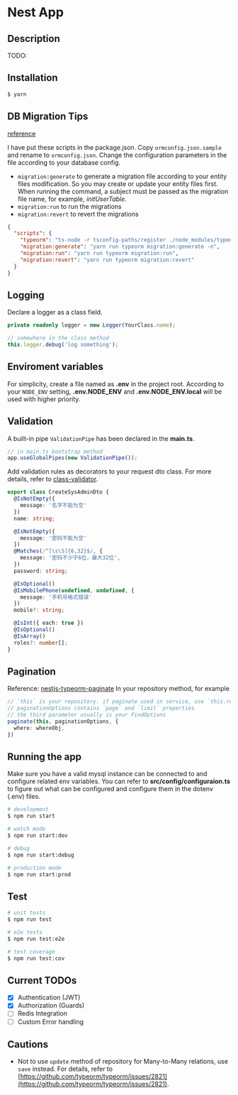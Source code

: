 # Nest App

## Description

TODO:

## Installation

```bash
$ yarn
```

## DB Migration Tips
[reference](https://github.com/nestjs/typeorm/issues/33#issuecomment-469426238)

I have put these scripts in the package.json. Copy `ormconfig.json.sample` and rename to `ormconfig.json`. Change the configuration parameters in the file according to your database config.

+ `migration:generate` to generate a migration file according to your entity files modification. So you may create or update your entity files first. When running the command, a subject must be passed as the migration file name, for example, *initUserTable*.
+ `migration:run` to run the migrations
+ `migration:revert` to revert the migrations
```json
{
  "scripts": {
    "typeorm": "ts-node -r tsconfig-paths/register ./node_modules/typeorm/cli.js",
    "migration:generate": "yarn run typeorm migration:generate -n",
    "migration:run": "yarn run typeorm migration:run",
    "migration:revert": "yarn run typeorm migration:revert"
  }
}
```

## Logging
Declare a logger as a class field.
```ts
private readonly logger = new Logger(YourClass.name);

// somewhere in the class method
this.logger.debug('log something');
```

## Enviroment variables
For simplicity, create a file named as **.env** in the project root.
According to your `NODE_ENV` setting, **.env.NODE_ENV** and **.env.NODE_ENV.local** will be used with higher priority.

## Validation
A built-in pipe `ValidationPipe` has been declared in the **main.ts**.
```ts
// in main.ts bootstrap method
app.useGlobalPipes(new ValidationPipe());
```
Add validation rules as decorators to your request dto class. For more details, refer to [class-validator](https://github.com/typestack/class-validator#validation-decorators).

```ts
export class CreateSysAdminDto {
  @IsNotEmpty({
    message: '名字不能为空'
  })
  name: string;

  @IsNotEmpty({
    message: '密码不能为空'
  })
  @Matches(/^[\s\S]{6,32}$/, {
    message: '密码不少于6位，最大32位',
  })
  password: string;

  @IsOptional()
  @IsMobilePhone(undefined, undefined, {
    message: '手机号格式错误'
  })
  mobile?: string;

  @IsInt({ each: true })
  @IsOptional()
  @IsArray()
  roles?: number[];
}
```

## Pagination
Reference: [nestjs-typeorm-paginate](https://github.com/nestjsx/nestjs-typeorm-paginate)
In your repository method, for example
```ts
// `this` is your repository. if paginate used in service, use `this.repositoryName`
// paginationOptions contains `page` and `limit` properties
// the third parameter usually is your FindOptions
paginate(this, paginationOptions, {
  where: whereObj,
})
```

## Running the app
Make sure you have a valid mysql instance can be connected to and configure related env variables. You can refer to **src/config/configuraion.ts** to figure out what can be configured and configure them in the dotenv (.env) files.
```bash
# development
$ npm run start

# watch mode
$ npm run start:dev

# debug
$ npm run start:debug

# production mode
$ npm run start:prod
```

## Test

```bash
# unit tests
$ npm run test

# e2e tests
$ npm run test:e2e

# test coverage
$ npm run test:cov
```

## Current TODOs
- [x] Authentication (JWT)
- [x] Authorization (Guards)
- [ ] Redis Integration
- [ ] Custom Error handling

## Cautions

+ Not to use `update` method of repository for Many-to-Many relations, use `save` instead. For details, refer to [https://github.com/typeorm/typeorm/issues/2821](https://github.com/typeorm/typeorm/issues/2821).